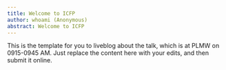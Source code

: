 ```yaml
---
title: Welcome to ICFP
author: whoami (Anonymous)
abstract: Welcome to ICFP
---
```


This is the template for you to liveblog about the talk,
which is at PLMW on 0915-0945 AM.  Just replace the content here
with your edits, and then submit it online.
